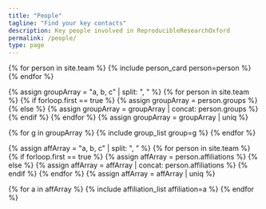 ```yaml
---
title: "People"
tagline: "Find your key contacts"
description: Key people involved in ReproducibleResearchOxford
permalink: /people/
type: page
---
```


<div class="initial-content person-card-columns" id="accordion">
  {% for person in site.team %}
    {% include person_card person=person %}
  {% endfor %}
</div>

{% assign groupArray = "a, b, c" | split: ", " %}
{% for person in site.team %}
  {% if forloop.first == true %}
    {% assign groupArray = person.groups %}
  {% else %}
    {% assign groupArray = groupArray | concat: person.groups %}
  {% endif %}
{% endfor %}
{% assign groupArray = groupArray | uniq %}

{% for g in groupArray %}
  {% include group_list group=g %}
{% endfor %}


{% assign affArray = "a, b, c" | split: ", " %}
{% for person in site.team %}
  {% if forloop.first == true %}
    {% assign affArray = person.affiliations %}
  {% else %}
    {% assign affArray = affArray | concat: person.affiliations %}
  {% endif %}
{% endfor %}
{% assign affArray = affArray | uniq %}

{% for a in affArray %}
  {% include affiliation_list affiliation=a %}
{% endfor %}

<script>
  setTimeout(function () {
    openCard();
  }, 100);
</script>
